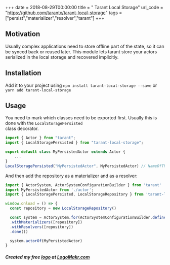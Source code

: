 +++
date = 2018-08-29T00:00:00
title = " Tarant Local Storage"
url_code = "https://github.com/tarantx/tarant-local-storage"
tags = ["persist","materializer","resolver","tarant"]
+++
## Motivation

Usually complex applications need to store offline part of the state, so it can be synced back or reused later. This
module lets tarant store your actors serialized in the local storage and recovered implicitly.

## Installation

Add it to your project using `npm install tarant-local-storage --save` or `yarn add tarant-local-storage`

## Usage

You need to mark which classes need to be exported first. Usually this is done with the `LocalStoragePersisted`  
class decorator.

```js
import { Actor } from "tarant";
import { LocalStoragePersisted } from "tarant-local-storage";

export default class MyPersistedActor extends Actor {
    ...
}
LocalStoragePersisted("MyPersistedActor", MyPersistedActor) // NameOfThePersistedClass (unique), Class constructor
```

And then add the repository as a materializer and as a resolver:

```js
import { ActorSystem, ActorSystemConfigurationBuilder } from 'tarant'
import MyPersistedActor from './actor';
import { LocalStoragePersisted, LocalStorageRepository } from 'tarant-local-storage';

window.onload = () => {
  const repository = new LocalStorageRepository()

  const system = ActorSystem.for(ActorSystemConfigurationBuilder.define()
  .withMaterializers([repository])
  .withResolvers([repository])
  .done())  

  system.actorOf(MyPersistedActor)
}
```
##### Created my free [logo](https://logomakr.com/8pe69n) at <a href="http://logomakr.com" title="Logo Makr">LogoMakr.com</a> 